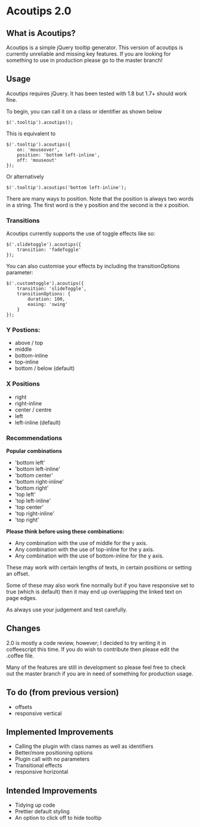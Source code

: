 # Acoutips 2.0

## What is Acoutips?
Acoutips is a simple jQuery tooltip generator.  This version of acoutips is currently unreliable and missing key features. If you are looking for something to use in production please go to the master branch!

## Usage
Acoutips requires jQuery.  It has been tested with 1.8 but 1.7+ should work fine.

To begin, you can call it on a class or identifier as shown below

```
$('.tooltip').acoutips();
```
This is equivalent to 

```
$('.tooltip').acoutips({
	on: 'mouseover',
	position: 'bottom left-inline',
	off: 'mouseout'
});
```

Or alternatively

```
$('.tooltip').acoutips('bottom left-inline');
```
There are many ways to position.  Note that the position is always two words in a string.  The first word is the y position and the second is the x position.
### Transitions
Acoutips currently supports the use of toggle effects like so:

```
$('.slidetoggle').acoutips({
	transition: 'fadeToggle'
});
```

You can also customise your effects by including the transitionOptions parameter:

```
$('.customtoggle').acoutips({
	transition: 'slideToggle',
	transitionOptions: {
		duration: 100,
		easing: 'swing'
	}
});
```

### Y Postions:
* above / top
* middle
* bottom-inline
* top-inline
* bottom / below (default)

### X Positions
* right
* right-inline
* center / centre
* left
* left-inline (default)

### Recommendations

**Popular combinations**

* 'bottom left'
* 'bottom left-inline'
* 'bottom center'
* 'bottom right-inline'
* 'bottom right'
* 'top left'
* 'top left-inline'
* 'top center'
* 'top right-inline'
* 'top right'

**Please think before using these combinations:**

* Any combination with the use of middle for the y axis.
* Any combination with the use of top-inline for the y axis.
* Any combination with the use of bottom-inline for the y axis.

These may work with certain lengths of texts, in certain positions or setting an offset.

Some of these may also work fine normally but if you have responsive set to true (which is default) then it may end up overlapping the linked text on page edges. 

As always use your judgement and test carefully.

## Changes
2.0 is mostly a code review, however; I decided to try writing it in coffeescript this time.  If you do wish to contribute then please edit the .coffee file.

Many of the features are still in development so please feel free to check out the master branch if you are in need of something for production usage.

## To do (from previous version)
* offsets
* responsive vertical

## Implemented Improvements
* Calling the plugin with class names as well as identifiers
* Better/more positioning options
* Plugin call with no parameters
* Transitional effects
* responsive horizontal

## Intended Improvements
* Tidying up code
* Prettier default styling
* An option to click off to hide tooltip

